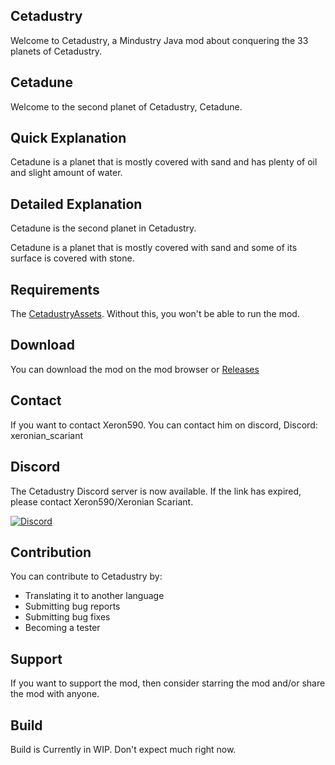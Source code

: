 ## Cetadustry
Welcome to Cetadustry, a Mindustry Java mod about conquering the 33 planets of Cetadustry.

## Cetadune
Welcome to the second planet of Cetadustry, Cetadune.

## Quick Explanation
Cetadune is a planet that is mostly covered with sand and has plenty of oil and slight amount of water.

## Detailed Explanation
Cetadune is the second planet in Cetadustry.

Cetadune is a planet that is mostly covered with sand and some of its surface is covered with stone.

## Requirements
The [CetadustryAssets](https://github.com/Xeron590/CetadustryAssets). Without this, you won't be able to run the mod.

## Download
You can download the mod on the mod browser or [Releases](https://github.com/Xeron590/CetadustryCetadune/releases)

## Contact
If you want to contact Xeron590. You can contact him on discord, Discord: xeronian_scariant

## Discord
The Cetadustry Discord server is now available. If the link has expired, please contact Xeron590/Xeronian Scariant.

[![Discord](https://img.shields.io/discord/992823731409928193?logo=discord&logoColor=white&label=Discord&labelColor=7289DA)](https://discord.gg/BzjzCrxv)

## Contribution
You can contribute to Cetadustry by:
- Translating it to another language
- Submitting bug reports
- Submitting bug fixes
- Becoming a tester

## Support
If you want to support the mod, then consider starring the mod and/or share the mod with anyone.

## Build

Build is Currently in WIP. Don't expect much right now.
